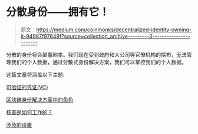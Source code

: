 # 分散身份——拥有它！

> 原文：<https://medium.com/coinmonks/decentralized-identity-owning-it-94987f97649f?source=collection_archive---------3----------------------->

分散的身份将会颠覆剧本。我们现在受到政府和大公司等官僚机构的摆布，无法管理我们的个人数据，通过分散式身份解决方案，我们可以掌控我们的个人数据。

这篇文章将涵盖以下主题:

[可验证的凭证(VC)](#e639)

[区块链身份解决方案中的角色](#fc49)

[核查是如何工作的？](#ce8c)

[涉及的设置](#6210)
